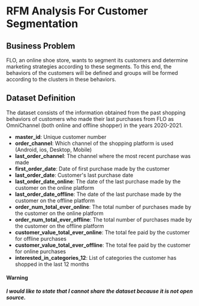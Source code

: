 # RFM Analysis For Customer Segmentation

## Business Problem
FLO, an online shoe store, wants to segment its customers and determine marketing strategies according to these segments. To this end, the behaviors of the customers will be defined and groups will be formed according to the clusters in these behaviors.

## Dataset Definition
The dataset consists of the information obtained from the past shopping behaviors of customers who made their last purchases from FLO as OmniChannel (both online and offline shopper) in the years 2020-2021.

* **master_id**: Unique customer number
* **order_channel**: Which channel of the shopping platform is used (Android, ios, Desktop, Mobile)
* **last_order_channel**: The channel where the most recent purchase was made
* **first_order_date**: Date of first purchase made by the customer
* **last_order_date**: Customer's last purchase date
* **last_order_date_online**: The date of the last purchase made by the customer on the online platform
* **last_order_date_offline**: The date of the last purchase made by the customer on the offline platform
* **order_num_total_ever_online**: The total number of purchases made by the customer on the online platform
* **order_num_total_ever_offline**: The total number of purchases made by the customer on the offline platform
* **customer_value_total_ever_online**: The total fee paid by the customer for offline purchases
* **customer_value_total_ever_offline**: The total fee paid by the customer for online purchases
* **interested_in_categories_12**: List of categories the customer has shopped in the last 12 months

#### **Warning** <br>
***I would like to state that I cannot share the dataset because it is not open source.***
